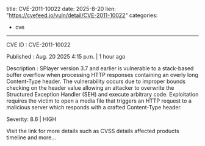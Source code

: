  
title: CVE-2011-10022
date: 2025-8-20
lien: "https://cvefeed.io/vuln/detail/CVE-2011-10022"
categories:
  - cve
---

CVE ID : CVE-2011-10022

Published :  Aug. 20
2025
4:15 p.m. | 1 hour ago

Description : SPlayer version 3.7 and earlier is vulnerable to a stack-based buffer overflow when processing HTTP responses containing an overly long Content-Type header. The vulnerability occurs due to improper bounds checking on the header value
allowing an attacker to overwrite the Structured Exception Handler (SEH) and execute arbitrary code. Exploitation requires the victim to open a media file that triggers an HTTP request to a malicious server
which responds with a crafted Content-Type header.

Severity: 8.6 | HIGH

Visit the link for more details
such as CVSS details
affected products
timeline
and more...

